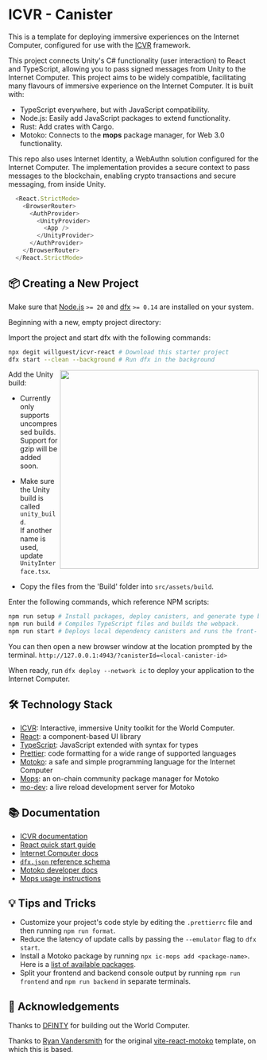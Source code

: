 # ICVR - Canister
This is a template for deploying immersive experiences on the Internet Computer, configured for use with the [ICVR](https://github.com/willguest/ICVR) framework.

This project connects Unity's C# functionality (user interaction) to React and TypeScript, allowing you to pass signed messages from Unity to the Internet Computer. This project aims to be widely compatible, facilitating many flavours of immersive experience on the Internet Computer. It is built with:

- TypeScript everywhere, but with JavaScript compatibility.
- Node.js: Easily add JavaScript packages to extend functionality.
- Rust: Add crates with Cargo.
- Motoko: Connects to the **mops** package manager, for Web 3.0 functionality.

This repo also uses Internet Identity, a WebAuthn solution configured for the Internet Computer. The implementation provides a secure context to pass messages to the blockchain, enabling crypto transactions and secure messaging, from inside Unity. 

```js
  <React.StrictMode>
    <BrowserRouter>
      <AuthProvider>
        <UnityProvider>
          <App />
        </UnityProvider>
      </AuthProvider>
    </BrowserRouter>
  </React.StrictMode>
```

## 📦 Creating a New Project

Make sure that [Node.js](https://nodejs.org/en/) `>= 20` and [dfx](https://internetcomputer.org/docs/current/developer-docs/build/install-upgrade-remove) `>= 0.14` are installed on your system.

Beginning with a new, empty project directory:

Import the project and start dfx with the following commands:

```sh
npx degit willguest/icvr-react # Download this starter project
dfx start --clean --background # Run dfx in the background
```

<img src="https://github.com/willguest/icvr-react/assets/24574013/27ba3209-bcec-4fc3-aaa5-5156bca28a9d" align="right" width="400px"/>
Add the Unity build:

  - Currently only supports uncompressed builds. \
    Support for gzip will be added soon.
    
  - Make sure the Unity build is called `unity_build`. \
    If another name is used, update `UnityInterface.tsx`.
    
  - Copy the files from the 'Build' folder into `src/assets/build`.


Enter the following commands, which reference NPM scripts:

```sh
npm run setup # Install packages, deploy canisters, and generate type bindings
npm run build # Compiles TypeScript files and builds the webpack.
npm run start # Deploys local dependency canisters and runs the front- and back-end in parallel.
```

You can then open a new browser window at the location prompted by the terminal.
  `http://127.0.0.1:4943/?canisterId=<local-canister-id>`

When ready, run `dfx deploy --network ic` to deploy your application to the Internet Computer.

## 🛠️ Technology Stack
- [ICVR](https://github.com/willguest/ICVR): Interactive, immersive Unity toolkit for the World Computer.
- [React](https://reactjs.org/): a component-based UI library
- [TypeScript](https://www.typescriptlang.org/): JavaScript extended with syntax for types
- [Prettier](https://prettier.io/): code formatting for a wide range of supported languages
- [Motoko](https://github.com/dfinity/motoko#readme): a safe and simple programming language for the Internet Computer
- [Mops](https://mops.one): an on-chain community package manager for Motoko
- [mo-dev](https://github.com/dfinity/motoko-dev-server#readme): a live reload development server for Motoko

## 📚 Documentation

- [ICVR documentation](https://github.com/willguest/ICVR/tree/develop/Documentation)
- [React quick start guide](https://react.dev/learn)
- [Internet Computer docs](https://internetcomputer.org/docs/current/developer-docs/ic-overview)
- [`dfx.json` reference schema](https://internetcomputer.org/docs/current/references/dfx-json-reference/)
- [Motoko developer docs](https://internetcomputer.org/docs/current/developer-docs/build/cdks/motoko-dfinity/motoko/)
- [Mops usage instructions](https://j4mwm-bqaaa-aaaam-qajbq-cai.ic0.app/#/docs/install)

## 💡 Tips and Tricks

- Customize your project's code style by editing the `.prettierrc` file and then running `npm run format`.
- Reduce the latency of update calls by passing the `--emulator` flag to `dfx start`.
- Install a Motoko package by running `npx ic-mops add <package-name>`. Here is a [list of available packages](https://mops.one/).
- Split your frontend and backend console output by running `npm run frontend` and `npm run backend` in separate terminals.


## 🙏 Acknowledgements

Thanks to [DFINTY](https://github.com/dfinity) for building out the World Computer.

Thanks to [Ryan Vandersmith](https://github.com/rvanasa) for the original [vite-react-motoko](https://github.com/rvanasa/vite-react-motoko) template, on which this is based.
